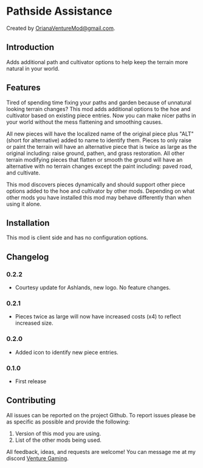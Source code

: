# Pathside Assistance

Created by [OrianaVentureMod@gmail.com](https://github.com/OrianaVenture/VentureValheim).

## Introduction

Adds additional path and cultivator options to help keep the terrain more natural in your world.

## Features

Tired of spending time fixing your paths and garden because of unnatural looking terrain changes? This mod adds additional options to the hoe and cultivator based on existing piece entries. Now you can make nicer paths in your world without the mess flattening and smoothing causes.

All new pieces will have the localized name of the original piece plus "ALT" (short for alternative) added to name to identify them. Pieces to only raise or paint the terrain will have an alternative piece that is twice as large as the original including: raise ground, pathen, and grass restoration. All other terrain modifying pieces that flatten or smooth the ground will have an alternative with no terrain changes except the paint including: paved road, and cultivate.

This mod discovers pieces dynamically and should support other piece options added to the hoe and cultivator by other mods. Depending on what other mods you have installed this mod may behave differently than when using it alone.

## Installation

This mod is client side and has no configuration options.

## Changelog

### 0.2.2

* Courtesy update for Ashlands, new logo. No feature changes.

### 0.2.1

* Pieces twice as large will now have increased costs (x4) to reflect increased size.

### 0.2.0

* Added icon to identify new piece entries.

### 0.1.0

* First release

## Contributing

All issues can be reported on the project Github. To report issues please be as specific as possible and provide the following:

1. Version of this mod you are using.
2. List of the other mods being used.

All feedback, ideas, and requests are welcome! You can message me at my discord [Venture Gaming](https://discord.gg/tAd5hapt88).
